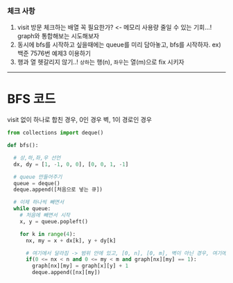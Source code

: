 ### 체크 사항
1. visit 방문 체크하는 배열 꼭 필요한가? <- 메모리 사용량 줄일 수 있는 기회...! graph와 통합해보는 시도해보자
2. 동시에 bfs를 시작하고 싶을때에는 queue를 미리 담아놓고, bfs를 시작하자. ex) 백준 7576번 예제3 이용하기
3. 행과 열 헷갈리지 않기..! `상하`는 행(n), `좌우`는 열(m)으로 fix 시키자
---
# BFS 코드
visit 없이 하나로 합친 경우, 0인 경우 벽, 1이 경로인 경우

```python
from collections import deque()

def bfs():

  # 상,하,좌,우 선언
  dx, dy = [1, -1, 0, 0], [0, 0, 1, -1]

  # queue 만들어주기
  queue = deque()
  deque.append([처음으로 넣는 큐])

  # 이제 하나씩 빼면서
  while queue:
    # 처음에 빼면서 시작
    x, y = queue.popleft()        

    for k in range(4):
      nx, my = x + dx[k], y + dy[k]

      # 여기에서 달라짐 -> 범위 안에 있고, [0, n], [0, m], 벽이 아닌 경우, 여기에 경우엔 graph가 1인 경우
      if(0 <= nx < n and 0 <= my < m and graph[nx][my] == 1):
        graph[nx][my] = graph[x][y] + 1
        deque.append([nx][my])
  
```  
